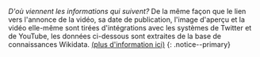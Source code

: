 *D'où viennent les informations qui suivent?* De la même façon que le lien vers l'annonce de la vidéo, sa date de publication, l'image d'aperçu et la vidéo elle-même sont tirées d'intégrations avec les systèmes de Twitter et de YouTube, les données ci-dessous sont extraites de la base de connaissances Wikidata. [(plus d'information ici)](/a-propos)
{: .notice--primary}
